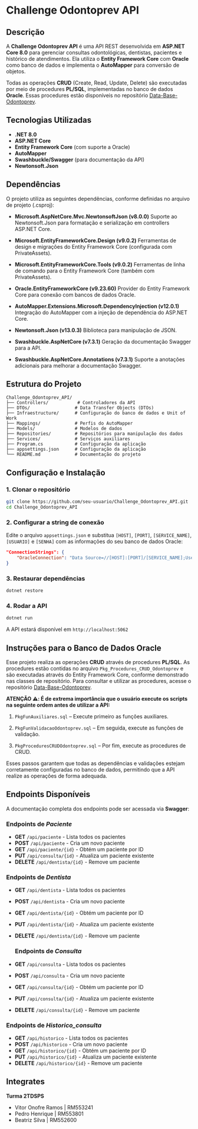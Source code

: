 # Challenge Odontoprev API

## Descrição
A **Challenge Odontoprev API** é uma API REST desenvolvida em **ASP.NET Core 8.0** para gerenciar consultas odontológicas, dentistas, pacientes e histórico de atendimentos. Ela utiliza o **Entity Framework Core** com **Oracle** como banco de dados e implementa o **AutoMapper** para conversão de objetos.

Todas as operações **CRUD** (Create, Read, Update, Delete) são executadas por meio de procedures **PL/SQL**, implementadas no banco de dados **Oracle**. Essas procedures estão disponíveis no repositório [Data-Base-Odontoprev](https://github.com/VitorOnofreRamos/Data-Base-Odontoprev).

## Tecnologias Utilizadas
- **.NET 8.0**
- **ASP.NET Core**
- **Entity Framework Core** (com suporte a Oracle)
- **AutoMapper**
- **Swashbuckle/Swagger** (para documentação da API)
- **Newtonsoft.Json**

## Dependências
O projeto utiliza as seguintes dependências, conforme definidas no arquivo de projeto (.csproj):

- **Microsoft.AspNetCore.Mvc.NewtonsoftJson (v8.0.0)**
    Suporte ao Newtonsoft.Json para formatação e serialização em controllers ASP.NET Core.

- **Microsoft.EntityFrameworkCore.Design (v9.0.2)**
    Ferramentas de design e migrações do Entity Framework Core (configurada com PrivateAssets).

- **Microsoft.EntityFrameworkCore.Tools (v9.0.2)**
    Ferramentas de linha de comando para o Entity Framework Core (também com PrivateAssets).

- **Oracle.EntityFrameworkCore (v9.23.60)**
    Provider do Entity Framework Core para conexão com bancos de dados Oracle.

- **AutoMapper.Extensions.Microsoft.DependencyInjection (v12.0.1)**
    Integração do AutoMapper com a injeção de dependência do ASP.NET Core.

- **Newtonsoft.Json (v13.0.3)**
    Biblioteca para manipulação de JSON.

- **Swashbuckle.AspNetCore (v7.3.1)**
    Geração da documentação Swagger para a API.

- **Swashbuckle.AspNetCore.Annotations (v7.3.1)**
    Suporte a anotações adicionais para melhorar a documentação Swagger.

## Estrutura do Projeto
```
Challenge_Odontoprev_API/
├── Controllers/           # Controladores da API
├── DTOs/                 # Data Transfer Objects (DTOs)
├── Infraestructure/      # Configuração do banco de dados e Unit of Work
├── Mappings/             # Perfis do AutoMapper
├── Models/               # Modelos de dados
├── Repositories/         # Repositórios para manipulação dos dados
├── Services/             # Serviços auxiliares
├── Program.cs            # Configuração da aplicação
├── appsettings.json      # Configuração da aplicação
└── README.md             # Documentação do projeto
```

## Configuração e Instalação
### 1. Clonar o repositório
```sh
git clone https://github.com/seu-usuario/Challenge_Odontoprev_API.git
cd Challenge_Odontoprev_API
```

### 2. Configurar a string de conexão
Edite o arquivo `appsettings.json` e substitua `[HOST]`, `[PORT]`, `[SERVICE_NAME]`, `[USUARIO]` e `[SENHA]` com as informações do seu banco de dados Oracle:
```json
"ConnectionStrings": {
    "OracleConnection": "Data Source=//[HOST]:[PORT]/[SERVICE_NAME];User Id=[USUARIO];Password=[SENHA];"
}
```

### 3. Restaurar dependências
```sh
dotnet restore
```

### 4. Rodar a API
```sh
dotnet run
```
A API estará disponível em `http://localhost:5062`

## Instruções para o Banco de Dados Oracle
Esse projeto realiza as operações **CRUD** através de procedures **PL/SQL**. As procedures estão contidas no arquivo `Pkg_Procedures_CRUD_Odontoprev` e são executadas através do Entity Framework Core, conforme demonstrado nas classes de repositório.
Para consultar e utilizar as procedures, acesse o repositório [Data-Base-Odontoprev](https://github.com/VitorOnofreRamos/Data-Base-Odontoprev).

**ATENÇÃO ⚠️: É de extrema importância que o usuário execute os scripts na seguinte ordem antes de utilizar a API:**

1. `PkgFunAuxiliares.sql` – Execute primeiro as funções auxiliares.

2. `PkgFunValidacaoOdontoprev.sql` – Em seguida, execute as funções de validação.

3. `PkgProceduresCRUDOdontoprev.sql` – Por fim, execute as procedures de CRUD.

Esses passos garantem que todas as dependências e validações estejam corretamente configuradas no banco de dados, permitindo que a API realize as operações de forma adequada.

## Endpoints Disponíveis
A documentação completa dos endpoints pode ser acessada via **Swagger**:

### Endpoints de *Paciente*
- **GET** `/api/paciente` - Lista todos os pacientes
- **POST** `/api/paciente` - Cria um novo paciente
- **GET** `/api/paciente/{id}` - Obtém um paciente por ID
- **PUT** `/api/consulta/{id}` - Atualiza um paciente existente
- **DELETE** `/api/dentista/{id}` - Remove um paciente

### Endpoints de *Dentista*
- **GET** `/api/dentista` - Lista todos os pacientes
- **POST** `/api/dentista` - Cria um novo paciente
- **GET** `/api/dentista/{id}` - Obtém um paciente por ID
- **PUT** `/api/dentista/{id}` - Atualiza um paciente existente
- **DELETE** `/api/dentista/{id}` - Remove um paciente

  ### Endpoints de *Consulta*
- **GET** `/api/consulta` - Lista todos os pacientes
- **POST** `/api/consulta` - Cria um novo paciente
- **GET** `/api/consulta/{id}` - Obtém um paciente por ID
- **PUT** `/api/consulta/{id}` - Atualiza um paciente existente
- **DELETE** `/api/consulta/{id}` - Remove um paciente

### Endpoints de *Historico_consulta*
- **GET** `/api/historico` - Lista todos os pacientes
- **POST** `/api/historico` - Cria um novo paciente
- **GET** `/api/historico/{id}` - Obtém um paciente por ID
- **PUT** `/api/historico/{id}` - Atualiza um paciente existente
- **DELETE** `/api/historico/{id}` - Remove um paciente

## Integrates
**Turma 2TDSPS**

- Vitor Onofre Ramos | RM553241
- Pedro Henrique | RM553801
- Beatriz Silva | RM552600
